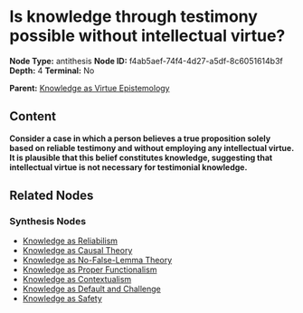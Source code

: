 # Is knowledge through testimony possible without intellectual virtue?

**Node Type:** antithesis
**Node ID:** f4ab5aef-74f4-4d27-a5df-8c6051614b3f
**Depth:** 4
**Terminal:** No

**Parent:** [Knowledge as Virtue Epistemology](knowledge-as-virtue-epistemology-synthesis-e70609b7-df08-451f-b0c0-43ed6d6ae6d0.md)

## Content

**Consider a case in which a person believes a true proposition solely based on reliable testimony and without employing any intellectual virtue. It is plausible that this belief constitutes knowledge, suggesting that intellectual virtue is not necessary for testimonial knowledge.**

## Related Nodes

### Synthesis Nodes

- [Knowledge as Reliabilism](knowledge-as-reliabilism-synthesis-861c7984-1f13-4dc6-aa04-dfe7bbd6e672.md)
- [Knowledge as Causal Theory](knowledge-as-causal-theory-synthesis-2e4e50ab-7656-4287-ba67-92c761ec4781.md)
- [Knowledge as No-False-Lemma Theory](knowledge-as-no-false-lemma-theory-synthesis-99203050-7e2b-4bc0-b3af-6eff1f95b7e4.md)
- [Knowledge as Proper Functionalism](knowledge-as-proper-functionalism-synthesis-9a0d7d73-e67d-4eef-940d-a39dfe4bb10e.md)
- [Knowledge as Contextualism](knowledge-as-contextualism-synthesis-11fa2406-523b-4469-aba4-6d3f790aac91.md)
- [Knowledge as Default and Challenge](knowledge-as-default-and-challenge-synthesis-822e2836-6bb9-4ced-a2bd-29c43a7c7558.md)
- [Knowledge as Safety](knowledge-as-safety-synthesis-febe78e6-f5cd-4733-8bce-d9f4e05c4229.md)
